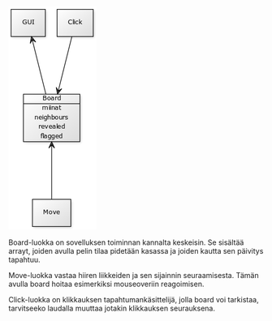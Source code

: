![kaavio](/dokumentaatio/alustavaLuokkakaavio.png)

Board-luokka on sovelluksen toiminnan kannalta keskeisin. Se sisältää arrayt, joiden avulla pelin tilaa pidetään kasassa ja joiden kautta sen päivitys tapahtuu.

Move-luokka vastaa hiiren liikkeiden ja sen sijainnin seuraamisesta. Tämän avulla board hoitaa esimerkiksi mouseoveriin reagoimisen.

Click-luokka on klikkauksen tapahtumankäsittelijä, jolla board voi tarkistaa, tarvitseeko laudalla muuttaa jotakin klikkauksen seurauksena.

